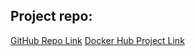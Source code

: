 ## Project repo:

[GitHub Repo Link](https://github.com/bL00d26/simple-server)
[Docker Hub Project Link](https://hub.docker.com/repository/docker/bl00d26/simple-server)
